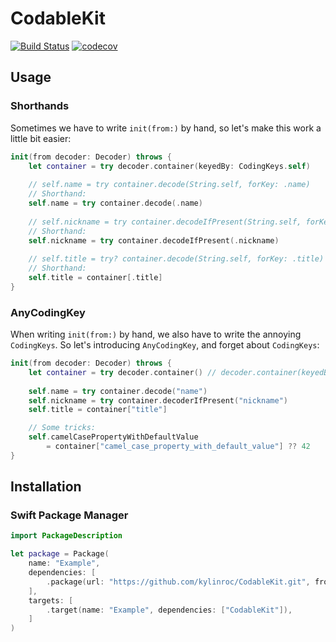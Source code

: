 # CodableKit

[![Build Status](https://travis-ci.org/kylinroc/CodableKit.svg?branch=master)](https://travis-ci.org/kylinroc/CodableKit)
[![codecov](https://codecov.io/gh/kylinroc/CodableKit/branch/master/graph/badge.svg)](https://codecov.io/gh/kylinroc/CodableKit)

## Usage

### Shorthands

Sometimes we have to write `init(from:)` by hand, so let's make this work a little bit easier:

```swift
init(from decoder: Decoder) throws {
    let container = try decoder.container(keyedBy: CodingKeys.self)
    
    // self.name = try container.decode(String.self, forKey: .name)
    // Shorthand:
    self.name = try container.decode(.name)
    
    // self.nickname = try container.decodeIfPresent(String.self, forKey: .nickname)
    // Shorthand:
    self.nickname = try container.decodeIfPresent(.nickname)
    
    // self.title = try? container.decode(String.self, forKey: .title)
    // Shorthand:
    self.title = container[.title]
}
```

### AnyCodingKey

When writing `init(from:)` by hand, we also have to write the annoying `CodingKeys`. So let's introducing `AnyCodingKey`, and forget about `CodingKeys`:

```swift
init(from decoder: Decoder) throws {
    let container = try decoder.container() // decoder.container(keyedBy: AnyCodingKey.self)
    
    self.name = try container.decode("name")
    self.nickname = try container.decoderIfPresent("nickname")
    self.title = container["title"]

    // Some tricks:
    self.camelCasePropertyWithDefaultValue 
        = container["camel_case_property_with_default_value"] ?? 42
}
```

## Installation

### Swift Package Manager

```swift
import PackageDescription

let package = Package(
    name: "Example",
    dependencies: [
        .package(url: "https://github.com/kylinroc/CodableKit.git", from: "0.4.0"),
    ],
    targets: [
        .target(name: "Example", dependencies: ["CodableKit"]),
    ]
)
```
